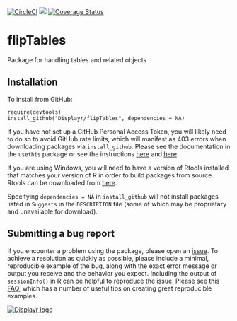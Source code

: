 [![CircleCI](https://dl.circleci.com/status-badge/img/gh/Displayr/flipTables/tree/master.svg?style=svg)](https://dl.circleci.com/status-badge/redirect/gh/Displayr/flipTables/tree/master)
[![](https://travis-ci.org/Displayr/flipTables.svg?branch=master)](https://travis-ci.org/Displayr/flipTables/)
[![Coverage Status](https://coveralls.io/repos/github/Displayr/flipTables/badge.svg?branch=master)](https://coveralls.io/github/Displayr/flipTables?branch=master)
# flipTables

Package for handling tables and related objects

## Installation

To install from GitHub:
```
require(devtools)
install_github("Displayr/flipTables", dependencies = NA)
```

If you have not set up a GitHub Personal Access Token, you will likely need to do so to avoid
GitHub rate limits, which will manifest as 403 errors when downloading packages via
`install_github`. Please see the documentation in the `usethis` package or see the
instructions [here](https://docs.github.com/en/authentication/keeping-your-account-and-data-secure/creating-a-personal-access-token) and [here](https://docs.github.com/en/authentication/keeping-your-account-and-data-secure/creating-a-personal-access-token).

If you are using Windows, you will need to have a version of Rtools installed that matches your
version of R in order to build packages from source. Rtools can be downloaded from
[here](https://cran.r-project.org/bin/windows/Rtools/).

Specifying `dependencies = NA` in `install_github` will not install packages listed
in `Suggests` in the `DESCRIPTION` file (some of which may be proprietary and unavailable for download).

## Submitting a bug report

If you encounter a problem using the package, please open an [issue](https://github.com/Displayr/flipTables/issues). To achieve a resolution as quickly as possible, please include a minimal, reproducible example of the bug, along with the exact error message or output you receive and the behavior you expect. Including the output of `sessionInfo()` in R can be helpful to reproduce the issue. Please see this [FAQ](https://community.rstudio.com/t/faq-whats-a-reproducible-example-reprex-and-how-do-i-create-one/5219), which has a number of useful tips on creating great reproducible examples.

[![Displayr logo](https://mwmclean.github.io/img/logo-header.png)](https://www.displayr.com)
